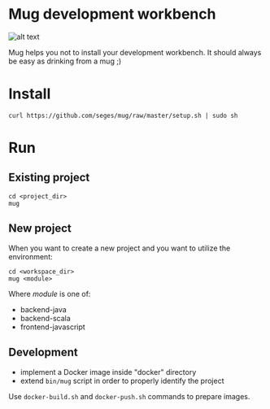 Mug development workbench
=========================

![alt text](http://pixabay.com/static/uploads/photo/2012/04/13/11/48/coffee-mug-32046_640.png "mug")

Mug helps you not to install your development workbench. It should always be easy as drinking from a mug ;)

# Install

```
curl https://github.com/seges/mug/raw/master/setup.sh | sudo sh
```

# Run

## Existing project

```
cd <project_dir>
mug
```

## New project

When you want to create a new project and you want to utilize the environment:

```
cd <workspace_dir>
mug <module>
```

Where *module* is one of:

* backend-java
* backend-scala
* frontend-javascript

## Development

* implement a Docker image inside "docker" directory
* extend ```bin/mug``` script in order to properly identify the project

Use ```docker-build.sh``` and ```docker-push.sh``` commands to prepare images.
